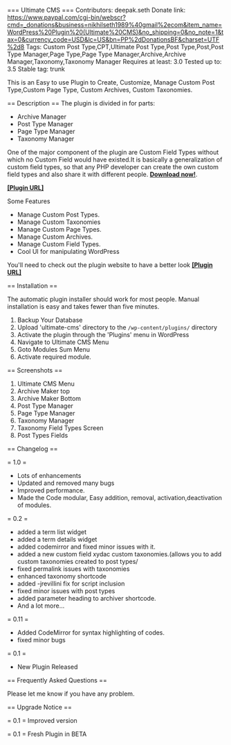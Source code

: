 === Ultimate CMS ===
Contributors: deepak.seth
Donate link: https://www.paypal.com/cgi-bin/webscr?cmd=_donations&business=nikhilseth1989%40gmail%2ecom&item_name=WordPress%20Plugin%20(Ultimate%20CMS)&no_shipping=0&no_note=1&tax=0&currency_code=USD&lc=US&bn=PP%2dDonationsBF&charset=UTF%2d8
Tags: Custom Post Type,CPT,Ultimate Post Type,Post Type,Post,Post Type Manager,Page Type,Page Type Manager,Archive,Archive Manager,Taxonomy,Taxonomy Manager
Requires at least: 3.0
Tested up to: 3.5
Stable tag: trunk


This is an Easy to use Plugin to Create, Customize, Manage Custom Post Type,Custom Page Type, Custom Archives, Custom Taxonomies.

== Description ==
The plugin is divided in for parts:

* Archive Manager
* Post Type Manager
* Page Type Manager
* Taxonomy Manager

One of the major component of the plugin are Custom Field Types without which no Custom Field would have existed.It is basically a generalization of custom field types, so that any PHP developer can create the own custom field types and also share it with different people.
**[Download now!](http://downloads.wordpress.org/plugin/ultimate-cms.zip)**.

**[[Plugin URL]](http://www.xydac.com/)** 

Some Features

* Manage Custom Post Types.
* Manage Custom Taxonomies
* Manage Custom Page Types.
* Manage Custom Archives.
* Manage Custom Field Types.
* Cool UI for manipulating WordPress

You'll need to check out the plugin website to have a better look
**[[Plugin URL]](http://www.xydac.com/)** 


== Installation ==

The automatic plugin installer should work for most people. Manual installation is easy and takes fewer than five minutes.

1. Backup Your Database
2. Upload 'ultimate-cms' directory to the `/wp-content/plugins/` directory
3. Activate the plugin through the 'Plugins' menu in WordPress
4. Navigate to Ultimate CMS Menu
5. Goto Modules Sum Menu
6. Activate required module.


== Screenshots ==

1. Ultimate CMS Menu
2. Archive Maker top
3. Archive Maker Bottom
4. Post Type Manager
5. Page Type Manager
6. Taxonomy Manager
7. Taxonomy Field Types Screen
8. Post Types Fields


== Changelog ==

= 1.0 =
* Lots of enhancements
* Updated and removed many bugs
* Improved performance.
* Made the Code modular, Easy addition, removal, activation,deactivation of modules.


= 0.2 =
* added a term list widget
* added a term details widget
* added codemirror and fixed minor issues with it.
* added a new custom field xydac custom taxonomies.(allows you to add custom taxonomies created to post types/
* fixed permalink issues with taxonomies
* enhanced taxonomy shortcode
* added -jrevillini fix for script inclusion
* fixed minor issues with post types
* added parameter heading to archiver shortcode.
* And a lot more...


= 0.11 =
* Added CodeMirror for syntax highlighting of codes.
* fixed minor bugs

= 0.1 =
* New Plugin Released


== Frequently Asked Questions ==

Please let me know if you have any problem.

== Upgrade Notice == 

= 0.1 = 
Improved version

= 0.1 = 
Fresh Plugin in BETA
